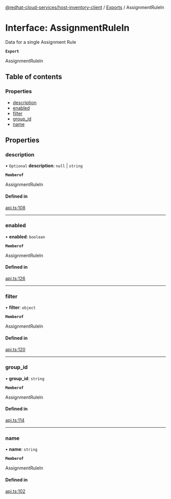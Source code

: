 [@redhat-cloud-services/host-inventory-client](../README.md) / [Exports](../modules.md) / AssignmentRuleIn

# Interface: AssignmentRuleIn

Data for a single Assignment Rule

**`Export`**

AssignmentRuleIn

## Table of contents

### Properties

- [description](AssignmentRuleIn.md#description)
- [enabled](AssignmentRuleIn.md#enabled)
- [filter](AssignmentRuleIn.md#filter)
- [group\_id](AssignmentRuleIn.md#group_id)
- [name](AssignmentRuleIn.md#name)

## Properties

### description

• `Optional` **description**: ``null`` \| `string`

**`Memberof`**

AssignmentRuleIn

#### Defined in

[api.ts:108](https://github.com/RedHatInsights/javascript-clients/blob/main/packages/host-inventory/api.ts#L108)

___

### enabled

• **enabled**: `boolean`

**`Memberof`**

AssignmentRuleIn

#### Defined in

[api.ts:126](https://github.com/RedHatInsights/javascript-clients/blob/main/packages/host-inventory/api.ts#L126)

___

### filter

• **filter**: `object`

**`Memberof`**

AssignmentRuleIn

#### Defined in

[api.ts:120](https://github.com/RedHatInsights/javascript-clients/blob/main/packages/host-inventory/api.ts#L120)

___

### group\_id

• **group\_id**: `string`

**`Memberof`**

AssignmentRuleIn

#### Defined in

[api.ts:114](https://github.com/RedHatInsights/javascript-clients/blob/main/packages/host-inventory/api.ts#L114)

___

### name

• **name**: `string`

**`Memberof`**

AssignmentRuleIn

#### Defined in

[api.ts:102](https://github.com/RedHatInsights/javascript-clients/blob/main/packages/host-inventory/api.ts#L102)
